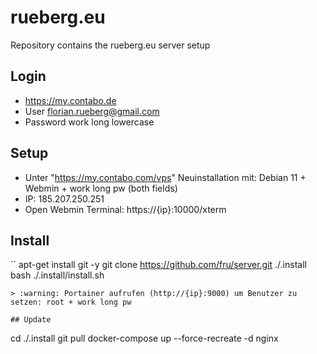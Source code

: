# rueberg.eu 

Repository contains the rueberg.eu server setup

## Login
- https://my.contabo.de
- User 	florian.rueberg@gmail.com
- Password  work long lowercase

## Setup
- Unter "https://my.contabo.com/vps" Neuinstallation mit: Debian 11 + Webmin + work long pw (both fields)
- IP: 185.207.250.251
- Open Webmin Terminal: https://{ip}:10000/xterm

## Install
``
apt-get install git -y
git clone https://github.com/fru/server.git ./.install
bash ./.install/install.sh
```
> :warning: Portainer aufrufen (http://{ip}:9000) um Benutzer zu setzen: root + work long pw

## Update
```
cd ./.install
git pull
docker-compose up --force-recreate -d nginx
```

